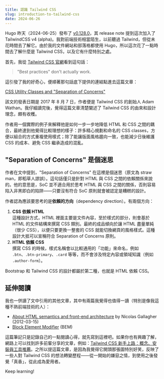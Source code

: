 ```yaml
---
title: 認識 Tailwind CSS
slug: introduction-to-tailwind-css
date: 2024-06-26
---
```


Hugo 昨天（2024-06-25）發布了 [v0.128.0](https://github.com/gohugoio/hugo/releases/tag/v0.128.0)，其 release note 提到這次加入了 TailwindCSS v4 (alpha)。我對前端技術相當陌生，以前聽過 Tailwind，但從未花時間去了解它。由於我的文件網站和部落格都使用 Hugo，所以這次花了一點時間去了解什麼是 Tailwind CSS，以及它有什麼特別之處。

首先，我從 [Tailwind CSS 官網](https://tailwindcss.com/)看到這句話：

> "Best practices" don't actually work.

這引發了我的好奇心，便順著那句話底下提供的連結點進去這篇文章：

[CSS Utility Classes and "Separation of Concerns"](https://adamwathan.me/css-utility-classes-and-separation-of-concerns/)

該文的發表日期是 2017 年 8 月 7 日，作者便是 Tailwind CSS 的創始人 Adam Wathan。我仔細讀完後，覺得這篇文章清楚闡述了 Tailwind CSS 的由來和設計理念，頗有收穫。

作者用一個實際的例子來解釋他是如何一步一步地降低 HTML 和 CSS 之間的耦合，最終達到他覺得比較理想的樣子：許多精心規劃和命名的 CSS classes，方便以組合的方式重複使用樣式；除了能讓版面風格趨向一致，也能減少日後維護 CSS 的成本、避免 CSS 繼承造成的混亂。

## "Separation of Concerns" 是個迷思

作者在文中提到，"Separation of Concerns" 在這裡是個迷思（原文為 straw man，即稻草人謬誤）。這句話僅只是針對 HTML 與 CSS 之間的依賴關係來說的。他的意思是，SoC 並不適合用於思考 HTML 與 CSS 之間的關係，否則容易陷入非黑即白的陷阱——只要沒有符合 SoC 原則就會被認定是糟糕的設計。

作者認為應該要思考的是**依賴的方向**（dependency direction）。有兩個方向：

1. **CSS 依賴 HTML**<br />這種設計方式，HTML 裡面主要是文件內容，至於樣式的部分，則會基於 HTML 的文件結構來撰寫 CSS 類別。最終的成品傾向於讓 HTML 盡量單純（很少 CSS），以便只要更換一整套的 CSS 就能切換網頁的風格樣式。這種設計大抵可以宣稱符合 Separation of Concerns 原則。
2. **HTML 依賴 CSS**<br />撰寫 CSS 的時候，樣式名稱會以比較通用的「功能」來命名，例如 `.btn`、`.btn-primary`、`.card` 等等，而不會涉及特定內容或領域知識（例如 `.author-form`）。

Bootstrap 和 Tailwind CSS 的設計都屬於第二種，也就是 HTML 依賴 CSS。

## 延伸閱讀

我也一併讀了文中引用的其他文章，其中有兩篇我覺得也值得一讀（特別是像我這種不熟前端技術的人）：

- [About HTML semantics and front-end architecture](https://nicolasgallagher.com/about-html-semantics-front-end-architecture/) by Nicolas Gallagher (2012-03-15)
- [Block Element Modifier](http://getbem.com/introduction/) (BEM)

這篇筆記只是記錄自己的一點閱讀心得，就先寫到這裡吧。如果你也有興趣了解，網路上可以找到許多前輩分享的文章，例如：[Tailwind CSS 新手上路：概念、安裝與工具推薦](https://medium.com/@Kelly_CHI/tailwind-css-introduction-and-tools-68e770b2bf7f)。之所以提這篇文章，是因為我覺得它開頭那張圖特別好笑，反映了一些人對 Tailwind CSS 的想法轉變歷程——從一開始的嫌惡之情，到使用之後發覺「真香」，從此成為愛用者。

Keep learning!
